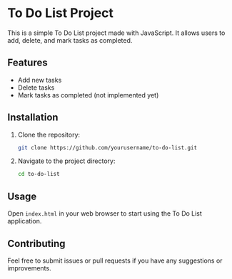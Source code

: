 # To Do List Project

This is a simple To Do List project made with JavaScript. It allows users to add, delete, and mark tasks as completed.

## Features

- Add new tasks
- Delete tasks
- Mark tasks as completed (not implemented yet)

## Installation

1. Clone the repository:
    ```bash
    git clone https://github.com/yourusername/to-do-list.git
    ```
2. Navigate to the project directory:
    ```bash
    cd to-do-list
    ```

## Usage

Open `index.html` in your web browser to start using the To Do List application.

## Contributing

Feel free to submit issues or pull requests if you have any suggestions or improvements.